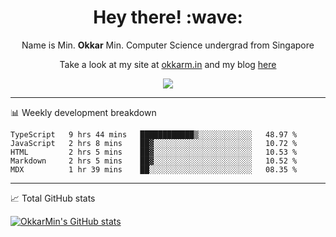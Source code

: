 <h1 align="center"> Hey there! :wave:</h1>

<p align="center">Name is Min. <strong>Okkar</strong> Min. Computer Science undergrad from Singapore</p>

<p align="center">Take a look at my site at <a href="https://okkarm.in" target="_blank">okkarm.in</a> and my blog <a href="https://okkarm.in/blog" target="_blank">here</a></p>

<p align="center">
  <a href="https://okkarm.in/linkedin" target='_blank'>
    <img src="https://img.shields.io/badge/linkedin-%230077B5.svg?&style=for-the-badge&logo=linkedin&logoColor=white" />
  </a>
 </p>

---

📊 Weekly development breakdown

<!--START_SECTION:waka-->
```text
TypeScript   9 hrs 44 mins   ████████████▒░░░░░░░░░░░░   48.97 % 
JavaScript   2 hrs 8 mins    ██▓░░░░░░░░░░░░░░░░░░░░░░   10.72 % 
HTML         2 hrs 5 mins    ██▓░░░░░░░░░░░░░░░░░░░░░░   10.53 % 
Markdown     2 hrs 5 mins    ██▓░░░░░░░░░░░░░░░░░░░░░░   10.52 % 
MDX          1 hr 39 mins    ██░░░░░░░░░░░░░░░░░░░░░░░   08.35 % 
```
<!--END_SECTION:waka-->

---

📈 Total GitHub stats

<p>
  <a href="https://github.com/OkkarMin"><img src="https://github-readme-stats.vercel.app/api?username=OkkarMin&hide_border=true&show_icons=true&theme=graywhite" alt="OkkarMin's GitHub stats"></a>
</p>
